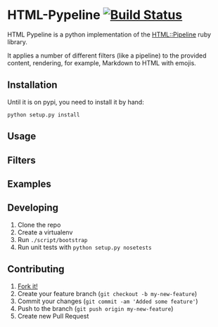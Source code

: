# HTML-Pypeline [![Build Status](https://travis-ci.org/rsenk330/html-pypeline.png)](https://travis-ci.org/[YOUR_GITHUB_USERNAME]/[YOUR_PROJECT_NAME])

HTML Pypeline is a python implementation of the [HTML::Pipeline](https://github.com/jch/html-pipeline) ruby library.

It applies a number of different filters (like a pipeline) to the provided content, rendering, for example, Markdown to HTML with emojis.

## Installation

Until it is on pypi, you need to install it by hand:

    python setup.py install

## Usage

## Filters

## Examples

## Developing

1. Clone the repo
1. Create a virtualenv
1. Run `./script/bootstrap`
1. Run unit tests with `python setup.py nosetests`

## Contributing

1. [Fork it!](https://help.github.com/articles/fork-a-repo)
1. Create your feature branch (`git checkout -b my-new-feature`)
1. Commit your changes (`git commit -am 'Added some feature'`)
1. Push to the branch (`git push origin my-new-feature`)
1. Create new Pull Request
